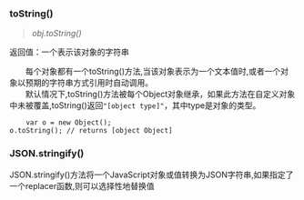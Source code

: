 ### toString()
> *obj.toString()*  

返回值：一个表示该对象的字符串

&emsp;&emsp;每个对象都有一个toString()方法,当该对象表示为一个文本值时,或者一个对象以预期的字符串方式引用时自动调用。  
&emsp;&emsp;默认情况下,toString()方法被每个Object对象继承，如果此方法在自定义对象中未被覆盖,toString()返回`"[object type]"`，其中type是对象的类型。
```
    var o = new Object();
o.toString(); // returns [object Object]
```
### JSON.stringify()
JSON.stringify()方法将一个JavaScript对象或值转换为JSON字符串,如果指定了一个replacer函数,则可以选择性地替换值